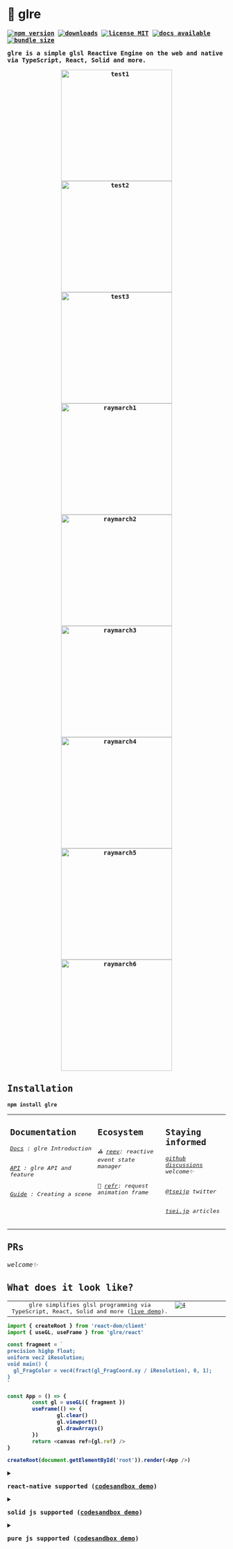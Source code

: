 # 🌇 glre

<strong>
<samp>

<p align="center">

[![ npm version ](https://img.shields.io/npm/v/glre?style=flat&colorA=000&colorB=000)](https://www.npmjs.com/package/glre)
[![ downloads ](https://img.shields.io/npm/dm/glre.svg?style=flat&colorA=000&colorB=000)](https://www.npmtrends.com/glre)
[![ license MIT ](https://img.shields.io/npm/l/glre?style=flat&colorA=000&colorB=000)](https://github.com/tseijp/glre)
[![ docs available ](https://img.shields.io/badge/docs-available-000.svg?style=flat&colorA=000)](https://glre.tsei.jp/>)
[![ bundle size ](https://img.shields.io/bundlephobia/minzip/glre?style=flat&colorA=000&colorB=000)](https://bundlephobia.com/package/glre@latest)

glre is a simple glsl Reactive Engine on the web and native via TypeScript, React, Solid and more.

</p>
<p align="center" valign="top">
  <a href="https://codesandbox.io/s/glre-test1-skyl9p">
    <img alt="test1" width="256" src="https://user-images.githubusercontent.com/40712342/212297558-15a1e721-55d6-4b6f-aab4-9f5d7cede2cb.gif"></img>
  </a>
  <a href="https://codesandbox.io/s/glre-test2-c1syho">
    <img alt="test2" width="256" src="https://user-images.githubusercontent.com/40712342/212297576-e12cef1b-b0e0-40cb-ac0f-7fb387ae6da8.gif"></img>
  </a>
  <a href="https://codesandbox.io/s/glre-test3-ntlk3l">
    <img alt="test3" width="256" src="https://user-images.githubusercontent.com/40712342/212297587-0227d536-5cef-447a-be3e-4c93dad002a2.gif"></img>
  </a>
  <a href="https://codesandbox.io/s/glre-raymarch-test-q8pyxv" target="_blank" rel="noopener">
    <img alt="raymarch1" width="256" src="https://user-images.githubusercontent.com/40712342/215024903-90f25934-1018-4f2a-81e6-f16e5c64c378.gif"></img>
  </a>
  <a href="https://codesandbox.io/s/glre-raymarch-test2-fcds29" target="_blank" rel="noopener">
    <img alt="raymarch2" width="256" src="https://user-images.githubusercontent.com/40712342/215024942-27766b2b-7b85-4725-bb3d-865bf137ea29.gif"></img>
  </a>
  <a href="https://codesandbox.io/s/glre-raymarch-test3-nx6ggi" target="_blank" rel="noopener">
    <img alt="raymarch3" width="256" src="https://user-images.githubusercontent.com/40712342/215025052-c2fa46e5-5e0e-4de8-baee-869ca6135a61.gif"></img>
  </a>
  <a href="https://codesandbox.io/s/glre-raymarch-test4-cy1wpp" target="_blank" rel="noopener">
    <img alt="raymarch4" width="256" src="https://user-images.githubusercontent.com/40712342/215025289-132b4213-aabc-48f2-bbe3-05764a8dae42.gif"></img>
  </a>
  <a href="https://codesandbox.io/s/glre-raymarch-test5-19v0g7" target="_blank" rel="noopener">
    <img alt="raymarch5" width="256" src="https://user-images.githubusercontent.com/40712342/215025456-8ab75328-ca7a-41f6-b5fe-98dd58410b38.gif"></img>
  </a>
  <a href="https://codesandbox.io/s/glre-raymarch-test6-jew0it" target="_blank" rel="noopener">
    <img alt="raymarch6" width="256" src="https://user-images.githubusercontent.com/40712342/215025517-343fdfbf-af54-497c-a759-267acc450366.gif"></img>
  </a>
</p>

## Installation

```ruby
npm install glre
```

<table>
<td width="1000px" valign="top">

## Documentation

###### [Docs][docs] : glre Introduction

###### [API][api] : glre API and feature

###### [Guide][guide] : Creating a scene

[docs]: https://glre.tsei.jp/docs
[api]: https://glre.tsei.jp/api
[guide]: https://glre.tsei.jp/guide

</td>
<td width="1000px" valign="top">

## Ecosystem

###### ⛪️ [reev][reev]: reactive event state manager

###### 🌃 [refr][refr]: request animation frame

[reev]: https://github.com/tseijp/reev
[refr]: https://github.com/tseijp/refr

</td>
<td width="1000px" valign="top">

## Staying informed

###### [github discussions][github] welcome✨

###### [@tseijp][twitter] twitter

###### [tsei.jp][articles] articles

[github]: https://github.com/tseijp/glre/discussions
[twitter]: https://twitter.com/tseijp
[articles]: https://tsei.jp/articles

</td>
</table>

## PRs

###### welcome✨

## What does it look like?

<table>
  <tr>
    <td width="7500px" align="center" valign="center">
      glre simplifies glsl programming via TypeScript, React, Solid and more (<a href="https://codesandbox.io/s/glre-basic-demo-ppzo3d">live demo</a>).
    </td>
    <td width="2500px" valign="top">
      <a href="https://codesandbox.io/s/glre-basic-demo-ppzo3d">
        <img alt="4" src="https://i.imgur.com/Lb3h9fs.jpg"></img>
      </a>
    </td>
  </tr>
</table>

```ts
import { createRoot } from 'react-dom/client'
import { useGL, useFrame } from 'glre/react'

const fragment = `
precision highp float;
uniform vec2 iResolution;
void main() {
  gl_FragColor = vec4(fract(gl_FragCoord.xy / iResolution), 0, 1);
}
`

const App = () => {
        const gl = useGL({ fragment })
        useFrame(() => {
                gl.clear()
                gl.viewport()
                gl.drawArrays()
        })
        return <canvas ref={gl.ref} />
}

createRoot(document.getElementById('root')).render(<App />)
```

<details>
<summary>

react-native supported ([codesandbox demo](https://codesandbox.io/p/sandbox/glre-react-native-test-k2vfvk))

</summary>

```ts
import { GLView } from 'expo-gl'
import { useGL, useFrame } from 'glre/native'
import { registerRootComponent } from 'expo'

const fragment = `
precision highp float;
uniform vec2 iResolution;
void main() {
  gl_FragColor = vec4(fract(gl_FragCoord.xy / iResolution), 0, 1);
}
`

const App = () => {
        const self = useGL({ fragment })
        useFrame(() => {
                self.clear()
                self.viewport()
                self.drawArrays()
                self.gl.flush()
                self.gl.endFrameEXP()
        })
        return <GLView style={{ flex: 1 }} onContextCreate={self.ref} />
}

registerRootComponent(App)
```

</details>
<details>
<summary>

solid js supported ([codesandbox demo](https://codesandbox.io/p/sandbox/glre-solid-test-qgzhxh))

</summary>

```ts
import { render } from 'solid-js/web'
import { onGL, onFrame } from 'glre/solid'

const fragment = `
precision highp float;
uniform vec2 iResolution;
void main() {
  gl_FragColor = vec4(fract(gl_FragCoord.xy / iResolution), 0, 1);
}
`

const App = () => {
        const gl = onGL({ fragment })
        onFrame(() => {
                gl.clear()
                gl.viewport()
                gl.drawArrays()
        })
        return <canvas ref={gl.ref} />
}

render(() => <App />, document.getElementById('root'))
```

</details>
<details>
<summary>

pure js supported ([codesandbox demo](https://codesandbox.io/s/glre-basic-demo3-3bhr3y))

</summary>

```html
<canvas id="id" style="top: 0; left: 0; position: fixed" />
<script type="module">
        import self from 'https://cdn.skypack.dev/glre@latest'
        const fragment = `
          precision highp float;
          uniform vec2 iResolution;
          void main() {
            gl_FragColor = vec4(fract(gl_FragCoord.xy / iResolution), 0, 1);
          }
        `
        function setup() {
                const el = document.getElementById('id')
                const gl = el.getContext('webgl2')
                self({ el, gl, fragment })
                self.init()
                self.resize()
                draw()
        }
        function draw() {
                requestAnimationFrame(draw)
                self.render()
                self.clear()
                self.viewport()
                self.drawArrays()
        }
        document.addEventListener('DOMContentLoaded', setup)
</script>
```

</details>
</samp>
</strong>
